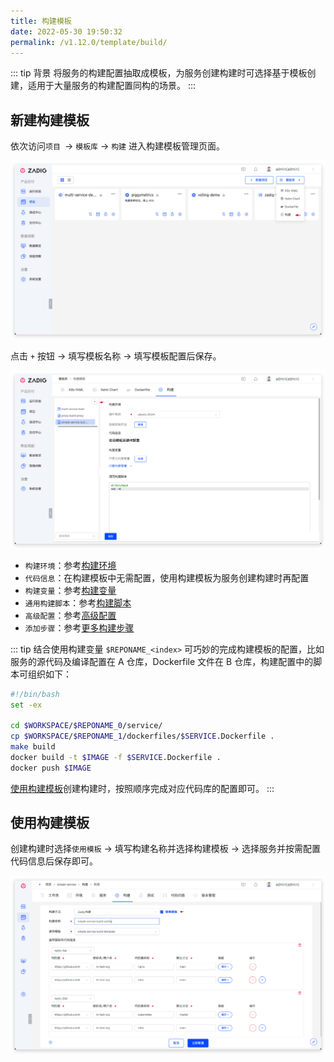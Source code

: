 ```yaml
---
title: 构建模板
date: 2022-05-30 19:50:32
permalink: /v1.12.0/template/build/
---
```


::: tip 背景
将服务的构建配置抽取成模板，为服务创建构建时可选择基于模板创建，适用于大量服务的构建配置同构的场景。
:::

## 新建构建模板

依次访问`项目 `-> `模板库` -> `构建` 进入构建模板管理页面。

![构建模板](./_images/build_template_1.png)

点击 `+` 按钮 -> 填写模板名称 -> 填写模板配置后保存。

![构建模板](./_images/create_build_template_1.png)

- `构建环境`：参考[构建环境](/v1.12.0/project/build/#构建环境)
- `代码信息`：在构建模板中无需配置，使用构建模板为服务创建构建时再配置
- `构建变量`：参考[构建变量](/v1.12.0/project/build/#构建变量)
- `通用构建脚本`：参考[构建脚本](/v1.12.0/project/build/#通用构建脚本)
- `高级配置`：参考[高级配置](/v1.12.0/project/build/#高级配置)
- `添加步骤`：参考[更多构建步骤](/v1.12.0/project/build/#更多构建步骤)

::: tip
结合使用构建变量 `$REPONAME_<index>` 可巧妙的完成构建模板的配置，比如服务的源代码及编译配置在 A 仓库，Dockerfile 文件在 B 仓库，构建配置中的脚本可组织如下：

``` bash
#!/bin/bash
set -ex

cd $WORKSPACE/$REPONAME_0/service/
cp $WORKSPACE/$REPONAME_1/dockerfiles/$SERVICE.Dockerfile .
make build
docker build -t $IMAGE -f $SERVICE.Dockerfile .
docker push $IMAGE
```

[使用构建模板](#使用构建模板)创建构建时，按照顺序完成对应代码库的配置即可。
:::


## 使用构建模板

创建构建时选择`使用模板` -> 填写构建名称并选择构建模板 -> 选择服务并按需配置代码信息后保存即可。

![构建模板](./_images/create_build_with_template.png)
